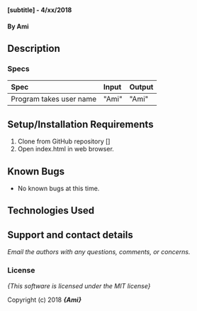 #

#### [subtitle] - 4/xx/2018

#### By **Ami**

## Description



### Specs
| Spec | Input | Output |
| :-------------     | :------------- | :------------- |
| Program takes user name | "Ami" | "Ami" |




## Setup/Installation Requirements

1. Clone from GitHub repository []
2. Open index.html in web browser.

## Known Bugs
* No known bugs at this time.

## Technologies Used

## Support and contact details

_Email the authors with any questions, comments, or concerns._

### License

*{This software is licensed under the MIT license}*

Copyright (c) 2018 **_{Ami}_**
